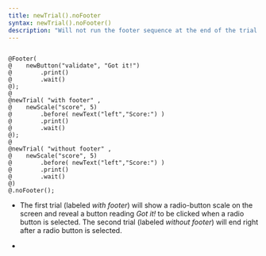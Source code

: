 ```yaml
---
title: newTrial().noFooter
syntax: newTrial().noFooter()
description: "Will not run the footer sequence at the end of the trial."
---
```


<!--more-->

<pre><code class="language-diff-javascript diff-highlight try-data">
@Footer(
@    newButton("validate", "Got it!")
@        .print()
@        .wait()
@);
@
@newTrial( "with footer" ,
@    newScale("score", 5)
@        .before( newText("left","Score:") )
@        .print()
@        .wait()
@);
@  
@newTrial( "without footer" ,
@    newScale("score", 5)
@        .before( newText("left","Score:") )
@        .print()
@        .wait()
@)
@.noFooter();
</code></pre>

+ The first trial (labeled *with footer*) will show a radio-button scale on the screen and reveal a button reading *Got it!* to be clicked when a radio button is selected. The second trial (labeled *without footer*) will end right after a radio button is selected.

+ 		
